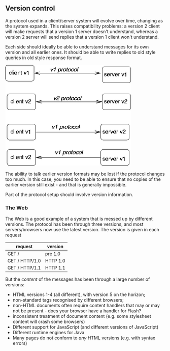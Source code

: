 ## Version control

A protocol used in a client/server system will evolve over time, changing as the system expands. This raises compatibility problems: a version 2 client will make requests that a version 1 server doesn't understand, whereas a version 2 server will send replies that a version 1 client won't understand.

Each side should ideally be able to understand messages for its own version and all earlier ones. It should be able to write replies to old style queries in old style response format. 

![version](version.png)

The ability to talk earlier version formats may be lost if the protocol changes too much. In this case, you need to be able to ensure that no copies of the earlier version still exist - and that is generally impossible.

Part of the protocol setup should involve version information.

### The Web

The Web is a good example of a system that is messed up by different versions. The protocol has been through three versions, and most servers/browsers now use the latest version. The version is given in each request 

request 	        | version
                   -|-
GET / 	            | pre 1.0
GET /  HTTP/1.0 	| HTTP 1.0
GET /  HTTP/1.1 	| HTTP 1.1 

 But the *content* of the messages has been through a large number of versions:

* HTML versions 1-4 (all different), with version 5 on the horizon;
* non-standard tags recognised by different browsers;
* non-HTML documents often require content handlers that may or may not be present - does your browser have a handler for Flash?
* inconsistent treatment of document content (e.g. some stylesheet content will crash some browsers)
* Different support for JavaScript (and different versions of JavaScript)
* Different runtime engines for Java
* Many pages do not conform to *any* HTML versions (e.g. with syntax errors)

